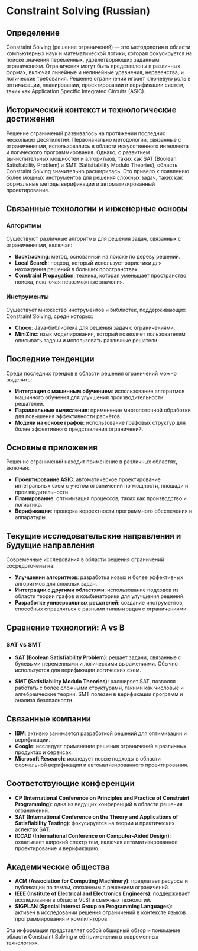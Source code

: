 # Constraint Solving (Russian)

## Определение

Constraint Solving (решение ограничений) — это методология в области компьютерных наук и математической логики, которая фокусируется на поиске значений переменных, удовлетворяющих заданным ограничениям. Ограничения могут быть представлены в различных формах, включая линейные и нелинейные уравнения, неравенства, и логические требования. Решение ограничений играет ключевую роль в оптимизации, планировании, проектировании и верификации систем, таких как Application Specific Integrated Circuits (ASIC).

## Исторический контекст и технологические достижения

Решение ограничений развивалось на протяжении последних нескольких десятилетий. Первоначально методологии, связанные с ограничениями, использовались в области искусственного интеллекта и логического программирования. Однако, с развитием вычислительных мощностей и алгоритмов, таких как SAT (Boolean Satisfiability Problem) и SMT (Satisfiability Modulo Theories), область Constraint Solving значительно расширилась. Это привело к появлению более мощных инструментов для решения сложных задач, таких как формальные методы верификации и автоматизированный проектирование.

## Связанные технологии и инженерные основы

### Алгоритмы

Существуют различные алгоритмы для решения задач, связанных с ограничениями, включая:
- **Backtracking**: метод, основанный на поиске по дереву решений.
- **Local Search**: подход, который использует эвристики для нахождения решений в больших пространствах.
- **Constraint Propagation**: техника, которая уменьшает пространство поиска, исключая невозможные значения.

### Инструменты

Существует множество инструментов и библиотек, поддерживающих Constraint Solving, среди которых:
- **Choco**: Java-библиотека для решения задач с ограничениями.
- **MiniZinc**: язык моделирования, который позволяет пользователям описывать задачи и использовать различные решатели.

## Последние тенденции

Среди последних трендов в области решения ограничений можно выделить:
- **Интеграция с машинным обучением**: использование алгоритмов машинного обучения для улучшения производительности решателей.
- **Параллельные вычисления**: применение многопоточной обработки для повышения эффективности расчётов.
- **Модели на основе графов**: использование графовых структур для более эффективного представления ограничений.

## Основные приложения

Решение ограничений находит применение в различных областях, включая:
- **Проектирование ASIC**: автоматическое проектирование интегральных схем с учетом ограничений по мощности, площади и производительности.
- **Планирование**: оптимизация процессов, таких как производство и логистика.
- **Верификация**: проверка корректности программного обеспечения и аппаратуры.

## Текущие исследовательские направления и будущие направления

Современные исследования в области решения ограничений сосредоточены на:
- **Улучшении алгоритмов**: разработка новых и более эффективных алгоритмов для сложных задач.
- **Интеграции с другими областями**: использование подходов из области теории графов и комбинаторики для улучшения решений.
- **Разработке универсальных решателей**: создание инструментов, способных справляться с разными типами задач с ограничениями.

## Сравнение технологий: A vs B

### SAT vs SMT

- **SAT (Boolean Satisfiability Problem)**: решает задачи, связанные с булевыми переменными и логическими выражениями. Обычно используется для верификации логических схем.
  
- **SMT (Satisfiability Modulo Theories)**: расширяет SAT, позволяя работать с более сложными структурами, такими как числовые и алгебраические теории. SMT полезен в верификации программ и анализа безопасности.

## Связанные компании

- **IBM**: активно занимается разработкой решений для оптимизации и верификации.
- **Google**: исследует применение решения ограничений в различных продуктах и сервисах.
- **Microsoft Research**: исследует новые подходы в области формальной верификации и автоматизированного проектирования.

## Соответствующие конференции

- **CP (International Conference on Principles and Practice of Constraint Programming)**: одна из ведущих конференций в области решения ограничений.
- **SAT (International Conference on the Theory and Applications of Satisfiability Testing)**: фокусируется на теории и практических аспектах SAT.
- **ICCAD (International Conference on Computer-Aided Design)**: охватывает широкий спектр тем, включая автоматизированное проектирование и верификацию.

## Академические общества

- **ACM (Association for Computing Machinery)**: предлагает ресурсы и публикации по темам, связанным с решением ограничений.
- **IEEE (Institute of Electrical and Electronics Engineers)**: поддерживает исследования в области VLSI и смежных технологий.
- **SIGPLAN (Special Interest Group on Programming Languages)**: активен в исследовании решения ограничений в контексте языков программирования и компиляторов.

Эта информация представляет собой обширный обзор и понимание области Constraint Solving и её применения в современных технологиях.